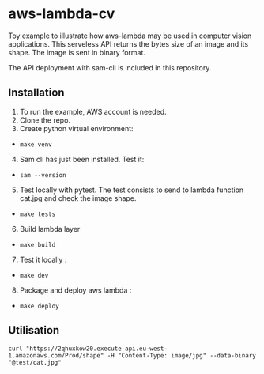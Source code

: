 # aws-lambda-cv
Toy example to illustrate how aws-lambda may be used in computer vision applications. This serveless API returns the bytes size of an image and its shape. The image is sent in binary format.

The API deployment with sam-cli is included in this repository.

## Installation
1. To run the example, AWS account is needed.
2. Clone the repo.
3. Create python virtual environment:
- `make venv`

4. Sam cli has just been installed. Test it:
- `sam --version`
5. Test locally with pytest. The test consists to send to lambda function cat.jpg and check the image shape.
- `make tests`
6. Build lambda layer
- `make build`
7. Test it locally :
- `make dev`
8. Package and deploy aws lambda :
- `make deploy`

## Utilisation
`curl "https://2qhuxkow20.execute-api.eu-west-1.amazonaws.com/Prod/shape" -H "Content-Type: image/jpg" --data-binary "@test/cat.jpg"`
